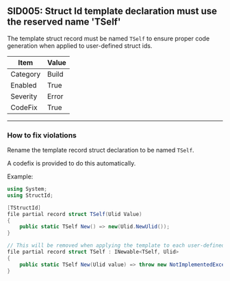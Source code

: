 ## SID005: Struct Id template declaration must use the reserved name 'TSelf'

The template struct record must be named `TSelf` to ensure proper code generation 
when applied to user-defined struct ids.

|Item|Value|
|-|-|
|Category|Build|
|Enabled|True|
|Severity|Error|
|CodeFix|True|
---

### How to fix violations

Rename the template record struct declaration to be named `TSelf`. 

A codefix is provided to do this automatically.

Example:

```csharp
using System;
using StructId;

[TStructId]
file partial record struct TSelf(Ulid Value)
{
    public static TSelf New() => new(Ulid.NewUlid());
}

// This will be removed when applying the template to each user-defined struct id.
file partial record struct TSelf : INewable<TSelf, Ulid>
{
    public static TSelf New(Ulid value) => throw new NotImplementedException();
}
```
